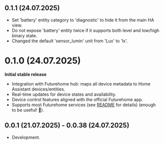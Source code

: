 <!-- https://developers.home-assistant.io/docs/add-ons/presentation#keeping-a-changelog -->


## 0.1.1 (24.07.2025)

- Set 'battery' entity category to 'diagnostic' to hide it from the main HA view.
- Do not expose 'battery' entity twice if it supports both level and low/high binary state.
- Changed the default 'sensor_lumin' unit from 'Lux' to 'lx'.

# 0.1.0 (24.07.2025)

**Initial stable release**

* Integration with Futurehome hub: maps all device metadata to Home Assistant devices/entities.
* Real-time updates for device states and availability.
* Device control features aligned with the official Futurehome app.
* Supports most Futurehome services (see [README](https://github.com/adrianjagielak/home-assistant-futurehome) for details) (enough to be useful! 🎉).

## 0.0.1 (21.07.2025) - 0.0.38 (24.07.2025)

- Development.
